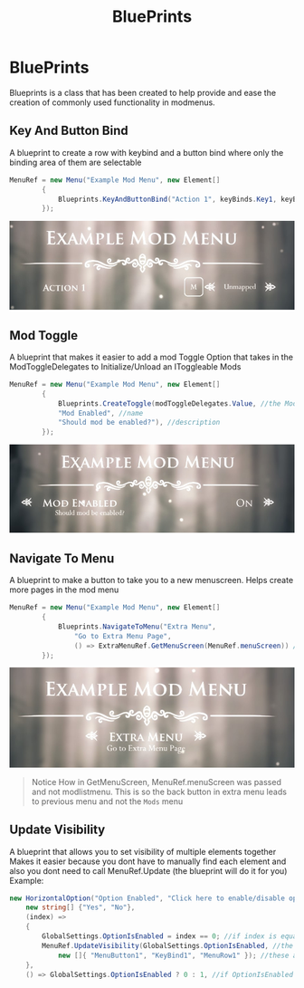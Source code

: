 ﻿---
title: BluePrints
parent: BetterMenus
---
# BluePrints
Blueprints is a class that has been created to help provide and ease the creation of commonly used functionality in modmenus.

## Key And Button Bind
A blueprint to create a row with keybind and a button bind where only the binding area of them are selectable
```cs
MenuRef = new Menu("Example Mod Menu", new Element[]
        {
            Blueprints.KeyAndButtonBind("Action 1", keyBinds.Key1, keyBinds.Button1),
        });
```
![Key and Button Bind Example](../Images/BetterMenusKeyAndButtonBind.jpg)
## Mod Toggle
A blueprint that makes it easier to add a mod Toggle Option that takes in the ModToggleDelegates to Initialize/Unload an IToggleable Mods
```cs
MenuRef = new Menu("Example Mod Menu", new Element[]
        {
            Blueprints.CreateToggle(modToggleDelegates.Value, //the ModToggleDelegates provided by MAPI 
            "Mod Enabled", //name 
            "Should mod be enabled?"), //description
        });
```
![Mod Toggle Example](../Images/BetterMenusModToggle.jpg)
## Navigate To Menu
A blueprint to make a button to take you to a new menuscreen. Helps create more pages in the mod menu
```cs
MenuRef = new Menu("Example Mod Menu", new Element[]
        {
            Blueprints.NavigateToMenu("Extra Menu", 
                "Go to Extra Menu Page", 
                () => ExtraMenuRef.GetMenuScreen(MenuRef.menuScreen)) //this is a Func<MenuScreen> you have to return the "Next Page" MenuScreen here
        });
```
![Navigate To Menu Example](../Images/BetterMenusNavigateToMenu.jpg)
> Notice How in GetMenuScreen, MenuRef.menuScreen was passed and not modlistmenu. This is so the back button in extra menu leads to previous menu and not the `Mods` menu  
## Update Visibility
A blueprint that allows you to set visibility of multiple elements together
Makes it easier because you dont have to manually find each element and also you dont need to call MenuRef.Update (the blueprint will do it for you)
Example:
```cs
new HorizontalOption("Option Enabled", "Click here to enable/disable option",
    new string[] {"Yes", "No"},
    (index) =>
    {
        GlobalSettings.OptionIsEnabled = index == 0; //if index is equal to 0, yes was selected
        MenuRef.UpdateVisibility(GlobalSettings.OptionIsEnabled, //the value isVisible should be set to
            new []{ "MenuButton1", "KeyBind1", "MenuRow1" }); //these are a string array of element ids whose visibility needs to be updated
    },
    () => GlobalSettings.OptionIsEnabled ? 0 : 1, //if OptionIsEnabled is true, return 0 (yes) else return 1 (no)
```